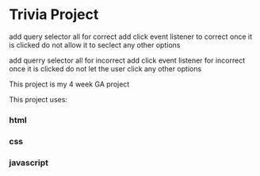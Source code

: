 # Trivia Project

add query selector all for correct
add click event listener to correct 
once it is clicked do not allow it to seclect any other options

add querry selector all for incorrect
add click event listener for incorrect 
once it is clicked do not let the user click any other options 

This project is my 4 week GA project

This project uses:

### html
### css
### javascript
